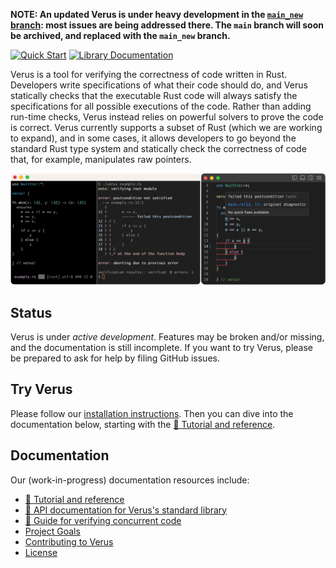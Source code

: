 **NOTE: An updated Verus is under heavy development in the [`main_new` branch](https://github.com/verus-lang/verus/tree/main_new): most issues are being addressed there. The `main` branch will soon be archived, and replaced with the `main_new` branch.**

[![Quick Start](https://img.shields.io/badge/tutorial-quick%20start-informational)](https://verus-lang.github.io/verus/guide/getting_started.html) [![Library Documentation](https://img.shields.io/badge/docs-vstd-informational)](https://verus-lang.github.io/verus/verusdoc/lib/)

Verus is a tool for verifying the correctness of code written in Rust.
Developers write specifications of what their code should do,
and Verus statically checks that the executable Rust code will always 
satisfy the specifications for all possible executions of the code.
Rather than adding run-time checks, Verus instead relies on powerful solvers to
prove the code is correct.  Verus currently supports a subset of Rust (which we
are working to expand), and in some cases, it allows developers to go beyond
the standard Rust type system and statically check the correctness of code
that, for example, manipulates raw pointers.  

![VS Code Demo](source/docs/verus-demo.png)

## Status

Verus is under *active development*. Features may be broken and/or missing, and
the documentation is still incomplete. If you want to try Verus, please be
prepared to ask for help by filing GitHub issues.

## Try Verus

Please follow our [installation instructions](INSTALL.md).
Then you can dive into the documentation below, starting
with the [📖 Tutorial and reference](https://verus-lang.github.io/verus/guide/).

## Documentation
Our (work-in-progress) documentation resources include:
 * [📖 Tutorial and reference](https://verus-lang.github.io/verus/guide/)
 * [📖 API documentation for Verus's standard library](https://verus-lang.github.io/verus/verusdoc/lib/)
 * [📖 Guide for verifying concurrent code](https://verus-lang.github.io/verus/state_machines/)
 * [Project Goals](../../wiki/Goals)
 * [Contributing to Verus](CONTRIBUTING.md)
 * [License](LICENSE)
